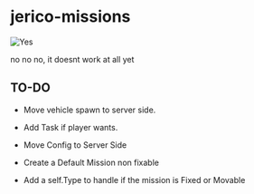 # jerico-missions

![Yes](https://media2.giphy.com/media/dHpnnC7CdvO5G/giphy.gif?cid=ecf05e47agbaqqy3t9jmeisp2kkwzjhvj90hma0dv0rma3wj&rid=giphy.gif)

no no no, it doesnt work at all yet

## TO-DO

- Move vehicle spawn to server side.

- Add Task if player wants.

- Move Config to Server Side

- Create a Default Mission non fixable

- Add a self.Type to handle if the mission is Fixed or Movable
